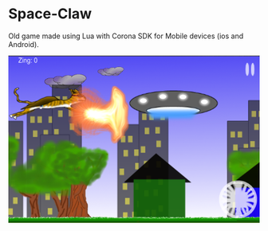 # Space-Claw
Old game made using Lua with Corona SDK for Mobile devices (ios and Android).

![SpaceClaw flying through city](https://github.com/bvoisine/Space-Claw/blob/master/Assets/ScreenShot_Apple_Retina35.png)

